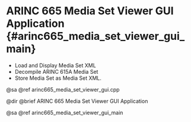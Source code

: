 # ARINC 665 Media Set Viewer GUI Application {#arinc665_media_set_viewer_gui_main}

 - Load and Display Media Set XML
 - Decompile ARINC 615A Media Set
 - Store Media Set as Media Set XML.

@sa @ref arinc665_media_set_viewer_gui.cpp

@dir
@brief ARINC 665 Media Set Viewer GUI Application

@sa @ref arinc665_media_set_viewer_gui_main
